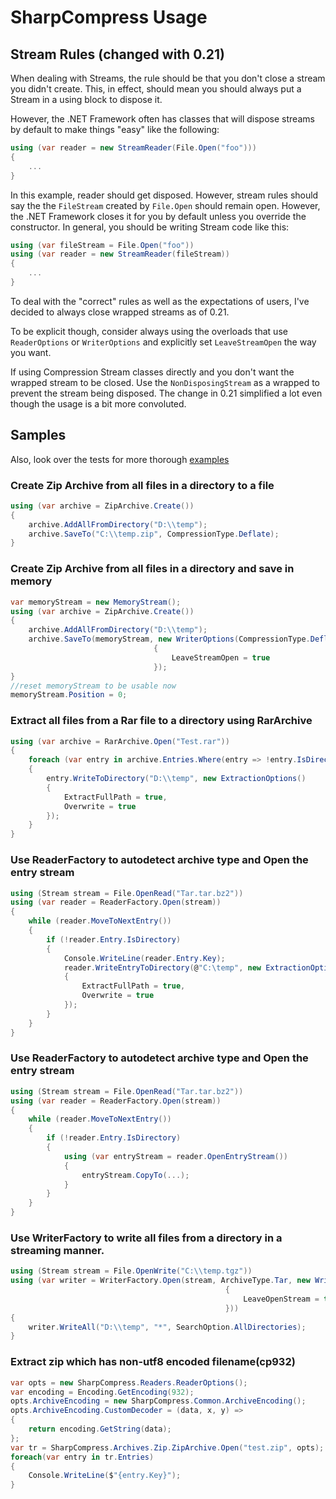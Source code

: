 # SharpCompress Usage

## Stream Rules (changed with 0.21)

When dealing with Streams, the rule should be that you don't close a stream you didn't create. This, in effect, should mean you should always put a Stream in a using block to dispose it. 

However, the .NET Framework often has classes that will dispose streams by default to make things "easy" like the following:

```C#
using (var reader = new StreamReader(File.Open("foo")))
{
    ...
}
```

In this example, reader should get disposed. However, stream rules should say the the `FileStream` created by `File.Open` should remain open. However, the .NET Framework closes it for you by default unless you override the constructor. In general, you should be writing Stream code like this:

```C#
using (var fileStream = File.Open("foo"))
using (var reader = new StreamReader(fileStream))
{
    ...
}
```

To deal with the "correct" rules as well as the expectations of users, I've decided to always close wrapped streams as of 0.21.

To be explicit though, consider always using the overloads that use `ReaderOptions` or `WriterOptions` and explicitly set `LeaveStreamOpen` the way you want.

If using Compression Stream classes directly and you don't want the wrapped stream to be closed.  Use the `NonDisposingStream` as a wrapped to prevent the stream being disposed.  The change in 0.21 simplified a lot even though the usage is a bit more convoluted.

## Samples

Also, look over the tests for more thorough [examples](https://github.com/adamhathcock/sharpcompress/tree/master/tests/SharpCompress.Test)

### Create Zip Archive from all files in a directory to a file

```C#
using (var archive = ZipArchive.Create())
{
    archive.AddAllFromDirectory("D:\\temp");
    archive.SaveTo("C:\\temp.zip", CompressionType.Deflate);
}
```

### Create Zip Archive from all files in a directory and save in memory

```C#
var memoryStream = new MemoryStream();
using (var archive = ZipArchive.Create())
{
    archive.AddAllFromDirectory("D:\\temp");
    archive.SaveTo(memoryStream, new WriterOptions(CompressionType.Deflate)
                                {
                                    LeaveStreamOpen = true
                                });
}
//reset memoryStream to be usable now
memoryStream.Position = 0;
```

### Extract all files from a Rar file to a directory using RarArchive

```C#
using (var archive = RarArchive.Open("Test.rar"))
{
    foreach (var entry in archive.Entries.Where(entry => !entry.IsDirectory))
    {
        entry.WriteToDirectory("D:\\temp", new ExtractionOptions()
        {
            ExtractFullPath = true,
            Overwrite = true
        });
    }
}
```

### Use ReaderFactory to autodetect archive type and Open the entry stream

```C#
using (Stream stream = File.OpenRead("Tar.tar.bz2"))
using (var reader = ReaderFactory.Open(stream))
{
    while (reader.MoveToNextEntry())
    {
        if (!reader.Entry.IsDirectory)
        {
            Console.WriteLine(reader.Entry.Key);
            reader.WriteEntryToDirectory(@"C:\temp", new ExtractionOptions()
            {
                ExtractFullPath = true,
                Overwrite = true
            });
        }
    }
}
```

### Use ReaderFactory to autodetect archive type and Open the entry stream

```C#
using (Stream stream = File.OpenRead("Tar.tar.bz2"))
using (var reader = ReaderFactory.Open(stream))
{
    while (reader.MoveToNextEntry())
    {
        if (!reader.Entry.IsDirectory)
        {
            using (var entryStream = reader.OpenEntryStream())
            {
                entryStream.CopyTo(...);
            }
        }
    }
}
```

### Use WriterFactory to write all files from a directory in a streaming manner.

```C#
using (Stream stream = File.OpenWrite("C:\\temp.tgz"))
using (var writer = WriterFactory.Open(stream, ArchiveType.Tar, new WriterOptions(CompressionType.GZip)
                                                {
                                                    LeaveOpenStream = true
                                                }))
{
    writer.WriteAll("D:\\temp", "*", SearchOption.AllDirectories);
}
```

### Extract zip which has non-utf8 encoded filename(cp932)

```C#
var opts = new SharpCompress.Readers.ReaderOptions();
var encoding = Encoding.GetEncoding(932);
opts.ArchiveEncoding = new SharpCompress.Common.ArchiveEncoding();
opts.ArchiveEncoding.CustomDecoder = (data, x, y) =>
{
    return encoding.GetString(data);
};
var tr = SharpCompress.Archives.Zip.ZipArchive.Open("test.zip", opts);
foreach(var entry in tr.Entries)
{
    Console.WriteLine($"{entry.Key}");
}
```
